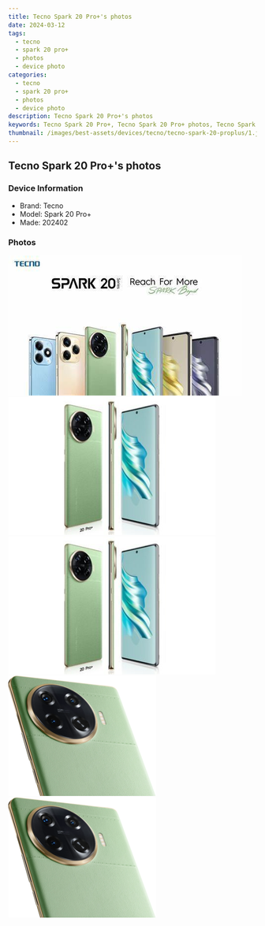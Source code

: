 ```yaml
---
title: Tecno Spark 20 Pro+'s photos
date: 2024-03-12
tags: 
  - tecno
  - spark 20 pro+
  - photos
  - device photo
categories: 
  - tecno
  - spark 20 pro+
  - photos
  - device photo
description: Tecno Spark 20 Pro+'s photos
keywords: Tecno Spark 20 Pro+, Tecno Spark 20 Pro+ photos, Tecno Spark 20 Pro+ device photo
thumbnail: /images/best-assets/devices/tecno/tecno-spark-20-proplus/1.jpg
---
```


## Tecno Spark 20 Pro+'s photos

### Device Information

- Brand: Tecno
- Model: Spark 20 Pro+
- Made: 202402

### Photos

![/images/best-assets/devices/tecno/tecno-spark-20-proplus/1.jpg](/images/best-assets/devices/tecno/tecno-spark-20-proplus/1.jpg)
![/images/best-assets/devices/tecno/tecno-spark-20-proplus/2.jpg](/images/best-assets/devices/tecno/tecno-spark-20-proplus/2.jpg)
![/images/best-assets/devices/tecno/tecno-spark-20-proplus/3.jpg](/images/best-assets/devices/tecno/tecno-spark-20-proplus/3.jpg)
![/images/best-assets/devices/tecno/tecno-spark-20-proplus/4.jpg](/images/best-assets/devices/tecno/tecno-spark-20-proplus/4.jpg)
![/images/best-assets/devices/tecno/tecno-spark-20-proplus/5.jpg](/images/best-assets/devices/tecno/tecno-spark-20-proplus/5.jpg)
